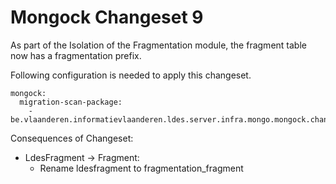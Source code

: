 # Mongock Changeset 9

As part of the Isolation of the Fragmentation module, the fragment table now has a fragmentation prefix.

Following configuration is needed to apply this changeset.

```
mongock:
  migration-scan-package:
    - be.vlaanderen.informatievlaanderen.ldes.server.infra.mongo.mongock.changeset9
```

Consequences of Changeset:
* LdesFragment -> Fragment:
    * Rename ldesfragment to fragmentation_fragment